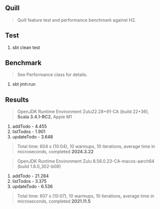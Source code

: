 Quill
-----
>Quill feature test and performance benchmark against H2.

Test
----
1. sbt clean test

Benchmark
---------
>See Performance class for details.
1. sbt jmh:run

Results
-------
>OpenJDK Runtime Environment Zulu22.28+91-CA (build 22+36), **Scala 3.4.1-RC2**, Apple M1
1. addTodo - 4.455
2. listTodos - 1.901
3. updateTodo - 3.648
>Total time: 604 s (10:04), 10 warmups, 10 iterations, average time in microseconds, completed **2024.3.22**

>OpenJDK Runtime Environment Zulu 8.56.0.23-CA-macos-aarch64 (build 1.8.0_302-b08)
1. addTodo - 21.284
2. listTodos - 3.375
3. updateTodo - 6.536
>Total time: 607 s (10:07), 10 warmups, 10 iterations, average time in microseconds, completed **2021.11.5**